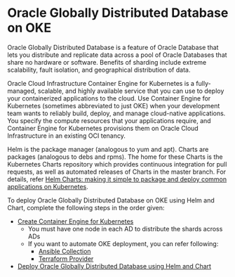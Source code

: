 # Oracle Globally Distributed Database on OKE
Oracle Globally Distributed Database is a feature of Oracle Database that lets you distribute and replicate data across a pool of Oracle Databases that share no hardware or software. Benefits of sharding include extreme scalability, fault isolation, and geographical distribution of data.

Oracle Cloud Infrastructure Container Engine for Kubernetes is a fully-managed, scalable, and highly available service that you can use to deploy your containerized applications to the cloud. Use Container Engine for Kubernetes (sometimes abbreviated to just OKE) when your development team wants to reliably build, deploy, and manage cloud-native applications. You specify the compute resources that your applications require, and Container Engine for Kubernetes provisions them on Oracle Cloud Infrastructure in an existing OCI tenancy.

Helm is the package manager (analogous to yum and apt). Charts are packages (analogous to debs and rpms). The home for these Charts is the Kubernetes Charts repository which provides continuous integration for pull requests, as well as automated releases of Charts in the master branch. For details, refer [Helm Charts: making it simple to package and deploy common applications on Kubernetes](https://kubernetes.io/blog/2016/10/helm-charts-making-it-simple-to-package-and-deploy-apps-on-kubernetes/).

To deploy Oracle Globally Distributed Database on OKE using Helm and Chart, complete the following steps in the order given:
* [Create Container Engine for Kubernetes](https://docs.oracle.com/en-us/iaas/Content/ContEng/Concepts/contengoverview.htm)
   * You must have one node in each AD to distribute the shards across ADs
   * If you want to automate OKE deployment, you can refer following:
     * [Ansible Collection](https://docs.oracle.com/en-us/iaas/Content/API/SDKDocs/ansible.htm)
     * [Terraform Provider](https://docs.oracle.com/en-us/iaas/Content/API/SDKDocs/terraform.htm)
* [Deploy Oracle Globally Distributed Database using Helm and Chart](./oracle-sharding-si-chart/README.md)
